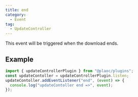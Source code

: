 ```yaml
---
title: end
category:
  - Event
tag:
  - UpdateController
---
```


This event will be triggered when the download ends.

## Example

```ts
import { updateControllerPlugin } from "@plaoc/plugins";
const updateContoller = updateControllerPlugin.listen;
updateContoller.addEventListener("end", (event) => {
  console.log("updateContoller end =>", event);
});
```

